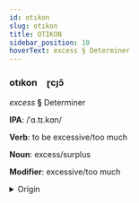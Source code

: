 ```yaml
---
id: otıkon
slug: otıkon
title: OTIKON
sidebar_position: 10
hoverText: excess § Determiner
---
```


### otıkon&emsp;<span kind="abugida">ɽcȷɔ̃</span>

*excess* **§** Determiner

**IPA**: /ˈɑ.tɪ.kɑn/

**Verb**: to be excessive/too much

**Noun**: excess/surplus

**Modifier**: excessive/too much

<details>
    <summary>Origin</summary>
    Tamil அதிகம் atikam <br/>
    <em>Dravidian Language Family</em>
</details>
